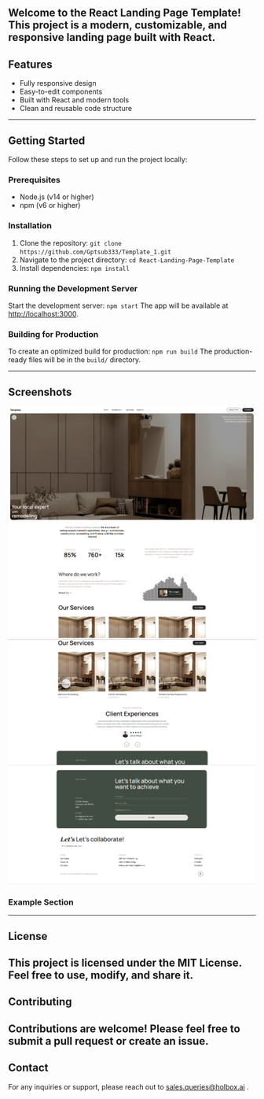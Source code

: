 ## Welcome to the React Landing Page Template! This project is a modern, customizable, and responsive landing page built with React.

## Features

- Fully responsive design
- Easy-to-edit components
- Built with React and modern tools
- Clean and reusable code structure

---

## Getting Started

Follow these steps to set up and run the project locally:

### Prerequisites

- Node.js (v14 or higher)
- npm (v6 or higher)

### Installation

1. Clone the repository: `git clone https://github.com/Gptsub333/Template_1.git`
2. Navigate to the project directory: `cd React-Landing-Page-Template`
3. Install dependencies: `npm install`

### Running the Development Server

Start the development server: `npm start`
The app will be available at [http://localhost:3000](http://localhost:3000).

### Building for Production

To create an optimized build for production: `npm run build`
The production-ready files will be in the `build/` directory.

---

## Screenshots

![alt text](image.png)
![alt text](image-1.png)
![alt text](image-2.png)
![alt text](image-3.png)

### Example Section

---

## License

## This project is licensed under the MIT License. Feel free to use, modify, and share it.

## Contributing

## Contributions are welcome! Please feel free to submit a pull request or create an issue.

## Contact

For any inquiries or support, please reach out to sales.queries@holbox.ai .
